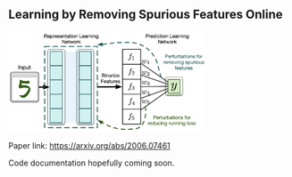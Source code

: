 ## Learning by Removing Spurious Features Online 

<div>
<img src="figures/model.png" alt="Overview of the learing algorithm" width="70% align="middle">
                                                                                                  </div>              

Paper link: https://arxiv.org/abs/2006.07461

Code documentation hopefully coming soon. 
